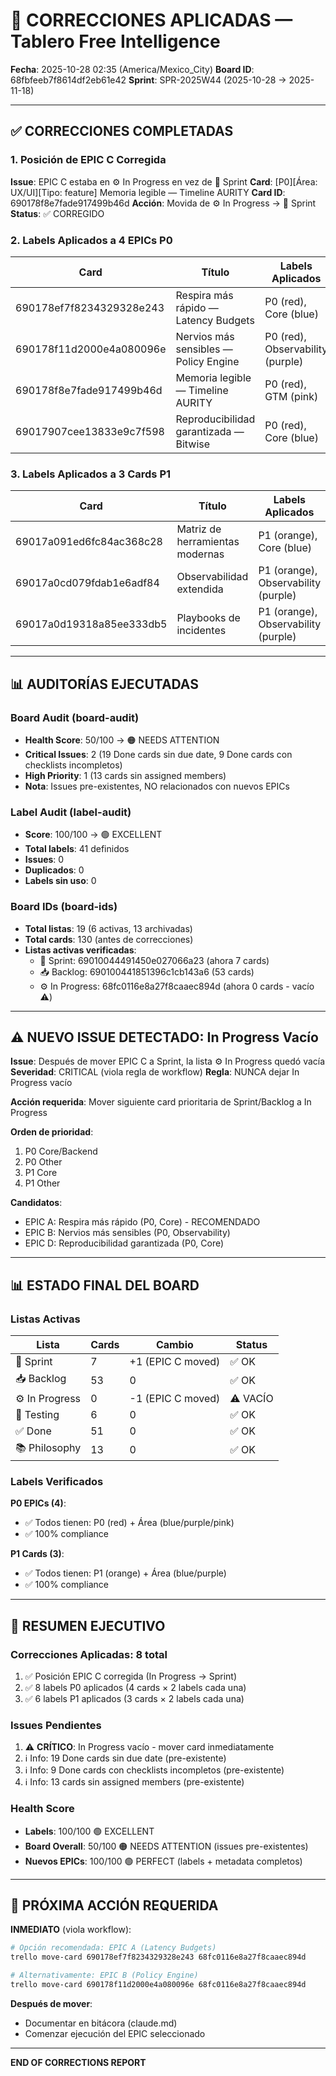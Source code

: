 # 🔧 CORRECCIONES APLICADAS — Tablero Free Intelligence
**Fecha**: 2025-10-28 02:35 (America/Mexico_City)
**Board ID**: 68fbfeeb7f8614df2eb61e42
**Sprint**: SPR-2025W44 (2025-10-28 → 2025-11-18)

---

## ✅ CORRECCIONES COMPLETADAS

### 1. Posición de EPIC C Corregida
**Issue**: EPIC C estaba en ⚙️ In Progress en vez de 🚀 Sprint
**Card**: [P0][Área: UX/UI][Tipo: feature] Memoria legible — Timeline AURITY
**Card ID**: 690178f8e7fade917499b46d
**Acción**: Movida de ⚙️ In Progress → 🚀 Sprint
**Status**: ✅ CORREGIDO

### 2. Labels Aplicados a 4 EPICs P0

| Card | Título | Labels Aplicados | Status |
|------|--------|------------------|--------|
| 690178ef7f8234329328e243 | Respira más rápido — Latency Budgets | P0 (red), Core (blue) | ✅ COMPLETO |
| 690178f11d2000e4a080096e | Nervios más sensibles — Policy Engine | P0 (red), Observability (purple) | ✅ COMPLETO |
| 690178f8e7fade917499b46d | Memoria legible — Timeline AURITY | P0 (red), GTM (pink) | ✅ COMPLETO |
| 69017907cee13833e9c7f598 | Reproducibilidad garantizada — Bitwise | P0 (red), Core (blue) | ✅ COMPLETO |

### 3. Labels Aplicados a 3 Cards P1

| Card | Título | Labels Aplicados | Status |
|------|--------|------------------|--------|
| 69017a091ed6fc84ac368c28 | Matriz de herramientas modernas | P1 (orange), Core (blue) | ✅ COMPLETO |
| 69017a0cd079fdab1e6adf84 | Observabilidad extendida | P1 (orange), Observability (purple) | ✅ COMPLETO |
| 69017a0d19318a85ee333db5 | Playbooks de incidentes | P1 (orange), Observability (purple) | ✅ COMPLETO |

---

## 📊 AUDITORÍAS EJECUTADAS

### Board Audit (board-audit)
- **Health Score**: 50/100 → 🟠 NEEDS ATTENTION
- **Critical Issues**: 2 (19 Done cards sin due date, 9 Done cards con checklists incompletos)
- **High Priority**: 1 (13 cards sin assigned members)
- **Nota**: Issues pre-existentes, NO relacionados con nuevos EPICs

### Label Audit (label-audit)
- **Score**: 100/100 → 🟢 EXCELLENT
- **Total labels**: 41 definidos
- **Issues**: 0
- **Duplicados**: 0
- **Labels sin uso**: 0

### Board IDs (board-ids)
- **Total listas**: 19 (6 activas, 13 archivadas)
- **Total cards**: 130 (antes de correcciones)
- **Listas activas verificadas**: 
  - 🚀 Sprint: 69010044491450e027066a23 (ahora 7 cards)
  - 📥 Backlog: 690100441851396c1cb143a6 (53 cards)
  - ⚙️ In Progress: 68fc0116e8a27f8caaec894d (ahora 0 cards - vacío ⚠️)

---

## ⚠️ NUEVO ISSUE DETECTADO: In Progress Vacío

**Issue**: Después de mover EPIC C a Sprint, la lista ⚙️ In Progress quedó vacía
**Severidad**: CRITICAL (viola regla de workflow)
**Regla**: NUNCA dejar In Progress vacío

**Acción requerida**:
Mover siguiente card prioritaria de Sprint/Backlog a In Progress

**Orden de prioridad**:
1. P0 Core/Backend
2. P0 Other
3. P1 Core
4. P1 Other

**Candidatos**:
- EPIC A: Respira más rápido (P0, Core) - RECOMENDADO
- EPIC B: Nervios más sensibles (P0, Observability)
- EPIC D: Reproducibilidad garantizada (P0, Core)

---

## 📊 ESTADO FINAL DEL BOARD

### Listas Activas

| Lista | Cards | Cambio | Status |
|-------|-------|--------|--------|
| 🚀 Sprint | 7 | +1 (EPIC C moved) | ✅ OK |
| 📥 Backlog | 53 | 0 | ✅ OK |
| ⚙️ In Progress | 0 | -1 (EPIC C moved) | ⚠️ VACÍO |
| 🧪 Testing | 6 | 0 | ✅ OK |
| ✅ Done | 51 | 0 | ✅ OK |
| 📚 Philosophy | 13 | 0 | ✅ OK |

### Labels Verificados

**P0 EPICs (4)**:
- ✅ Todos tienen: P0 (red) + Área (blue/purple/pink)
- ✅ 100% compliance

**P1 Cards (3)**:
- ✅ Todos tienen: P1 (orange) + Área (blue/purple)
- ✅ 100% compliance

---

## 🎯 RESUMEN EJECUTIVO

### Correcciones Aplicadas: 8 total
1. ✅ Posición EPIC C corregida (In Progress → Sprint)
2. ✅ 8 labels P0 aplicados (4 cards × 2 labels cada una)
3. ✅ 6 labels P1 aplicados (3 cards × 2 labels cada una)

### Issues Pendientes
1. ⚠️ **CRÍTICO**: In Progress vacío - mover card inmediatamente
2. ℹ️ Info: 19 Done cards sin due date (pre-existente)
3. ℹ️ Info: 9 Done cards con checklists incompletos (pre-existente)
4. ℹ️ Info: 13 cards sin assigned members (pre-existente)

### Health Score
- **Labels**: 100/100 🟢 EXCELLENT
- **Board Overall**: 50/100 🟠 NEEDS ATTENTION (issues pre-existentes)
- **Nuevos EPICs**: 100/100 🟢 PERFECT (labels + metadata completos)

---

## 📝 PRÓXIMA ACCIÓN REQUERIDA

**INMEDIATO** (viola workflow):
```bash
# Opción recomendada: EPIC A (Latency Budgets)
trello move-card 690178ef7f8234329328e243 68fc0116e8a27f8caaec894d

# Alternativamente: EPIC B (Policy Engine)
trello move-card 690178f11d2000e4a080096e 68fc0116e8a27f8caaec894d
```

**Después de mover**:
- Documentar en bitácora (claude.md)
- Comenzar ejecución del EPIC seleccionado

---

**END OF CORRECTIONS REPORT**

